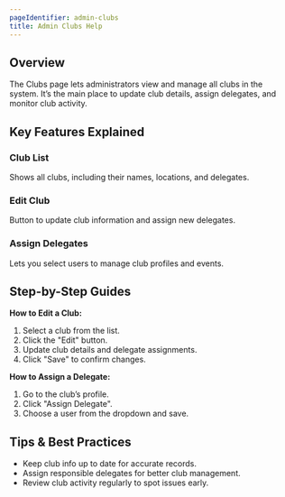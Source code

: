 ```yaml
---
pageIdentifier: admin-clubs
title: Admin Clubs Help
---
```


## Overview
The Clubs page lets administrators view and manage all clubs in the system. It’s the main place to update club details, assign delegates, and monitor club activity.

## Key Features Explained
### Club List
Shows all clubs, including their names, locations, and delegates.

### Edit Club
Button to update club information and assign new delegates.

### Assign Delegates
Lets you select users to manage club profiles and events.

## Step-by-Step Guides
**How to Edit a Club:**
1. Select a club from the list.
2. Click the "Edit" button.
3. Update club details and delegate assignments.
4. Click "Save" to confirm changes.

**How to Assign a Delegate:**
1. Go to the club’s profile.
2. Click "Assign Delegate".
3. Choose a user from the dropdown and save.

## Tips & Best Practices
- Keep club info up to date for accurate records.
- Assign responsible delegates for better club management.
- Review club activity regularly to spot issues early.
